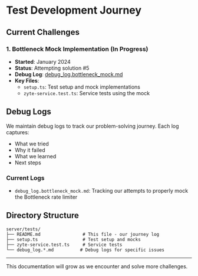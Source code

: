 # Test Development Journey

## Current Challenges

### 1. Bottleneck Mock Implementation (In Progress)
- **Started**: January 2024
- **Status**: Attempting solution #5
- **Debug Log**: [debug_log.bottleneck_mock.md](./debug_log.bottleneck_mock.md)
- **Key Files**:
  - `setup.ts`: Test setup and mock implementations
  - `zyte-service.test.ts`: Service tests using the mock

## Debug Logs
We maintain debug logs to track our problem-solving journey. Each log captures:
- What we tried
- Why it failed
- What we learned
- Next steps

### Current Logs
- `debug_log.bottleneck_mock.md`: Tracking our attempts to properly mock the Bottleneck rate limiter

## Directory Structure
```
server/tests/
├── README.md                # This file - our journey log
├── setup.ts                 # Test setup and mocks
├── zyte-service.test.ts     # Service tests
└── debug_log.*.md          # Debug logs for specific issues
```

---
This documentation will grow as we encounter and solve more challenges. 